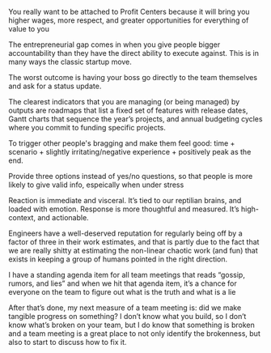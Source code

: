 You really want to be attached to Profit Centers because it will bring you higher wages, more respect, and greater opportunities for everything of value to you

The entrepreneurial gap comes in when you give people bigger accountability than they have the direct ability to execute against. This is in many ways the classic startup move.

The worst outcome is having your boss go directly to the team themselves and ask for a status update.

The clearest indicators that you are managing (or being managed) by outputs are roadmaps that list a fixed set of features with release dates, Gantt charts that sequence the year’s projects, and annual budgeting cycles where you commit to funding specific projects.

 To trigger other people's bragging and make them feel good: time + scenario + slightly irritating/negative experience + positively peak as the end.

Provide three options instead of yes/no questions, so that people is more likely to give valid info, espeically when under stress

Reaction is immediate and visceral. It’s tied to our reptilian brains, and loaded with emotion. Response is more thoughtful and measured. It’s high-context, and actionable.

Engineers have a well-deserved reputation for regularly being off by a factor of three in their work estimates, and that is partly due to the fact that we are really shitty at estimating the non-linear chaotic work (and fun) that exists in keeping a group of humans pointed in the right direction.

I have a standing agenda item for all team meetings that reads “gossip, rumors, and lies” and when we hit that agenda item, it’s a chance for everyone on the team to figure out what is the truth and what is a lie

After that’s done, my next measure of a team meeting is: did we make tangible progress on something? I don’t know what you build, so I don’t know what’s broken on your team, but I do know that something is broken and a team meeting is a great place to not only identify the brokenness, but also to start to discuss how to fix it.
